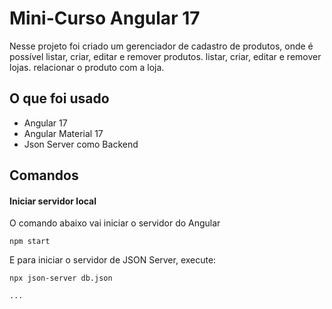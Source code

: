 # Mini-Curso Angular 17

Nesse projeto foi criado um gerenciador de cadastro de produtos, onde é possível 
listar, criar, editar e remover produtos.
listar, criar, editar e remover lojas.
relacionar o produto com a loja.


## O que foi usado

- Angular 17
- Angular Material 17
- Json Server como Backend

## Comandos

#### Iniciar servidor local

O comando abaixo vai iniciar o servidor do Angular

```
npm start
```

E para iniciar o servidor de JSON Server, execute: 

```
npx json-server db.json

...
```
